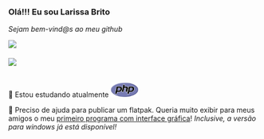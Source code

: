 ### Olá!!! Eu sou Larissa Brito

*Sejam bem-vind@s ao meu github*

<div>
  <a href="https://github.com/laribrito">
  <img height="180em" src="https://github-readme-stats.vercel.app/api/top-langs/?username=laribrito&layout=compact&theme=highcontrast&bg_color=1deg,535353,080808,000000"/>
</div>

  <br>
  
<div>
    <a href="https://www.linkedin.com/in/larissa-brito01/" target="_blank"><img src="https://img.shields.io/badge/-LinkedIn-%230077B5?style=for-the-badge&logo=linkedin&logoColor=white" target="_blank"></a> 
 
</div>

 ##
 
🌱  Estou estudando atualmente <img height="30px" src="PHPlogo.png">

👯  Preciso de ajuda para publicar um flatpak. Queria muito exibir para meus amigos o meu [primeiro programa com interface gráfica](https://github.com/laribrito/primeiraInterface)!
*Inclusive, a versão para windows já está disponível!*
  
<!--
 ![Snake animation](https://github.com/laribrito/laribrito/blob/output/github-contribution-grid-snake.svg)
**laribrito/laribrito** is a ✨ _special_ ✨ repository because its `README.md` (this file) appears on your GitHub profile.

Here are some ideas to get you started:

- 🔭 Eu estou trabalhando
- 🌱 I’m currently learning ...
- 👯 I’m looking to collaborate on ...
- 🤔 I’m looking for help with ...
- 💬 Ask me about ...
- 📫 How to reach me: ...
- 😄 Pronouns: ...
- ⚡ Fun fact: ...

-->

